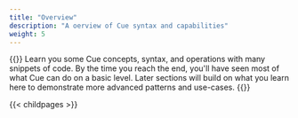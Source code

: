 ```yaml
---
title: "Overview"
description: "A oerview of Cue syntax and capabilities"
weight: 5
---
```


{{<lead>}}
Learn you some Cue concepts, syntax, and operations with many snippets of code.
By the time you reach the end, you'll have seen most
of what Cue can do on a basic level.
Later sections will build on what you learn here
to demonstrate more advanced patterns and use-cases.
{{</lead>}}


{{< childpages >}}

